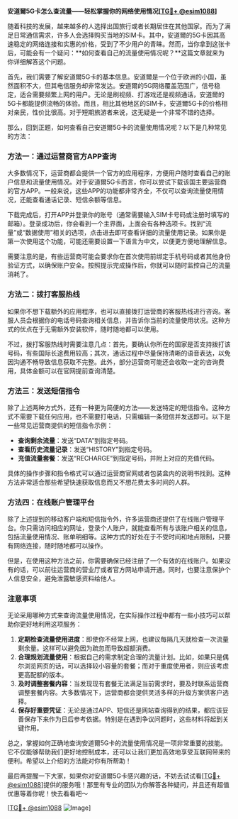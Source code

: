 **安道爾5G卡怎么查流量——轻松掌握你的网络使用情况[[TG💪+ @esim1088](https://t.me/s/esim1088)]**

随着科技的发展，越来越多的人选择出国旅行或者长期居住在其他国家。而为了满足日常通信需求，许多人会选择购买当地的SIM卡。其中，安道爾的5G卡因其高速稳定的网络连接和实惠的价格，受到了不少用户的青睐。然而，当你拿到这张卡后，可能会有一个疑问：**如何查看自己的流量使用情况呢？**这篇文章就来为你详细解答这个问题。

首先，我们需要了解安道爾5G卡的基本信息。安道爾是一个位于欧洲的小国，虽然面积不大，但其电信服务却非常发达。安道爾的5G网络覆盖范围广，信号稳定，适合需要频繁上网的用户。无论是刷视频、打游戏还是视频通话，安道爾的5G卡都能提供流畅的体验。而且，相比其他地区的SIM卡，安道爾5G卡的价格相对亲民，性价比很高。对于短期旅游者来说，这无疑是一个非常不错的选择。

那么，回到正题，如何查看自己安道爾5G卡的流量使用情况呢？以下是几种常见的方法：

### 方法一：通过运营商官方APP查询

大多数情况下，运营商都会提供一个官方的应用程序，方便用户随时查看自己的账户信息和流量使用情况。对于安道爾5G卡而言，你可以尝试下载该国主要运营商的官方APP。一般来说，这些APP的功能都非常齐全，不仅可以查询流量使用情况，还能查看通话记录、短信余额等信息。

下载完成后，打开APP并登录你的账号（通常需要输入SIM卡号码或注册时填写的邮箱）。登录成功后，你会看到一个主界面，上面会有各种选项卡。找到“流量”或“数据使用”相关的选项，点击进去即可查看详细的流量使用记录。如果你是第一次使用这个功能，可能还需要设置一下语言为中文，以便更方便地理解信息。

需要注意的是，有些运营商可能会要求你在首次使用前绑定手机号码或者其他身份验证方式，以确保账户安全。按照提示完成操作后，你就可以随时监控自己的流量消耗了。

### 方法二：拨打客服热线

如果你不想下载额外的应用程序，也可以直接拨打运营商的客服热线进行咨询。客服人员会根据你的电话号码查询相关信息，并告诉你当前的流量使用状况。这种方式的优点在于无需额外安装软件，随时随地都可以使用。

不过，拨打客服热线时需要注意几点：首先，要确认你所在的国家是否支持拨打该号码，有些国际长途费用较高；其次，通话过程中尽量保持清晰的语音表达，以免因沟通不畅导致信息获取不完整。此外，部分运营商可能还会收取一定的咨询费用，具体金额可以在官网提前查询清楚。

### 方法三：发送短信指令

除了上述两种方式外，还有一种更为简便的方法——发送特定的短信指令。这种方式不需要下载任何应用，也不需要打电话，只需编辑一条短信并发送即可。以下是一些常见运营商提供的短信指令示例：

- **查询剩余流量**：发送“DATA”到指定号码。
- **查看历史流量记录**：发送“HISTORY”到指定号码。
- **充值流量套餐**：发送“RECHARGE”到指定号码，并附上对应的充值代码。

具体的操作步骤和指令格式可以通过运营商官网或者包装盒内的说明书找到。这种方法非常适合那些希望快速获取信息而又不想花费太多时间的人群。

### 方法四：在线账户管理平台

除了上述提到的移动客户端和短信指令外，许多运营商还提供了在线账户管理平台。你只需访问相应的网址，登录个人账户，就能查看所有与该账户相关的信息，包括流量使用情况、账单明细等。这种方式的好处在于不受时间和地点限制，只要有网络连接，随时随地都可以操作。

但是，在使用这种方法之前，你需要确保已经注册了一个有效的在线账户。如果没有的话，可以前往运营商的营业厅或者官方网站申请开通。同时，也要注意保护个人信息安全，避免泄露敏感资料给他人。

### 注意事项

无论采用哪种方式来查询流量使用情况，在实际操作过程中都有一些小技巧可以帮助你更好地利用这项服务：

1. **定期检查流量使用进度**：即使你不经常上网，也建议每隔几天就检查一次流量剩余量。这样可以避免因为疏忽而导致超额消费。
2. **合理规划流量使用**：根据自己的需求制定合理的流量计划。比如，如果只是偶尔浏览网页的话，可以选择较小容量的套餐；而对于重度使用者，则应该考虑更高配额的版本。
3. **及时调整套餐内容**：当发现现有套餐无法满足当前需求时，要及时联系运营商调整套餐内容。大多数情况下，运营商都会提供灵活多样的升级方案供客户选择。
4. **保存好重要凭证**：无论是通过APP、短信还是网站查询得到的结果，都应该妥善保存下来作为日后参考依据。特别是在遇到争议问题时，这些材料将起到关键作用。

总之，掌握如何正确地查询安道爾5G卡的流量使用情况是一项非常重要的技能。它不仅能够帮助我们更好地控制成本，还可以让我们更加高效地享受互联网带来的便利。希望以上介绍的方法能对你有所帮助！

最后再提醒一下大家，如果你对安道爾5G卡感兴趣的话，不妨去试试看[[TG💪+ @esim1088](https://t.me/s/esim1088)]提供的服务哦！那里有专业的团队为你解答各种疑问，并且还有超值优惠等着你呢！快去看看吧～

[[TG💪+ @esim1088](https://t.me/s/esim1088) ![Image](https://i.postimg.cc/4NQfJmqS/Snipaste-2025-05-13-00-14-12.png)]